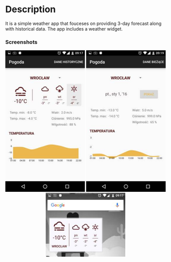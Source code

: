 # Description #

It is a simple weather app that fouceses on providing 3-day forecast along with historical data. The app includes a weather widget.

### Screenshots ###
<p align="center">
<img src="images/1710233920-php5ilJ3RAM.jpg" width="250"/>
<img src="images/3027912482-phplJYZY3AM.jpg" width="250"/>
<img src="images/1197544094-phpFtvxf9AM.jpg" width="250"/>
</p>